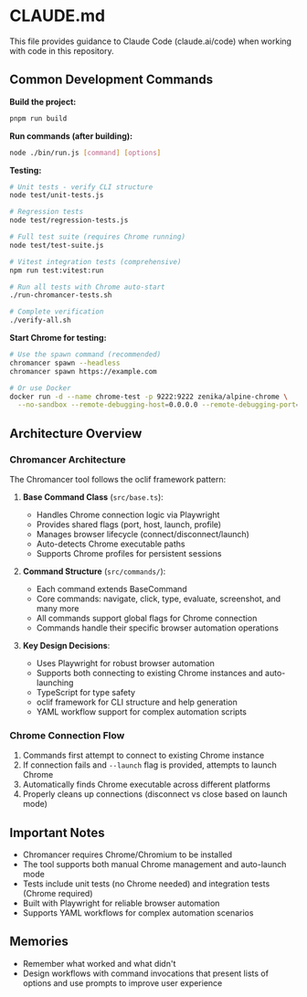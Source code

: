 # CLAUDE.md

This file provides guidance to Claude Code (claude.ai/code) when working with code in this repository.

## Common Development Commands

**Build the project:**
```bash
pnpm run build
```

**Run commands (after building):**
```bash
node ./bin/run.js [command] [options]
```

**Testing:**
```bash
# Unit tests - verify CLI structure
node test/unit-tests.js

# Regression tests
node test/regression-tests.js

# Full test suite (requires Chrome running)
node test/test-suite.js

# Vitest integration tests (comprehensive)
npm run test:vitest:run

# Run all tests with Chrome auto-start
./run-chromancer-tests.sh

# Complete verification
./verify-all.sh
```

**Start Chrome for testing:**
```bash
# Use the spawn command (recommended)
chromancer spawn --headless
chromancer spawn https://example.com

# Or use Docker
docker run -d --name chrome-test -p 9222:9222 zenika/alpine-chrome \
  --no-sandbox --remote-debugging-host=0.0.0.0 --remote-debugging-port=9222
```

## Architecture Overview

### Chromancer Architecture

The Chromancer tool follows the oclif framework pattern:

1. **Base Command Class** (`src/base.ts`):
   - Handles Chrome connection logic via Playwright
   - Provides shared flags (port, host, launch, profile)
   - Manages browser lifecycle (connect/disconnect/launch)
   - Auto-detects Chrome executable paths
   - Supports Chrome profiles for persistent sessions

2. **Command Structure** (`src/commands/`):
   - Each command extends BaseCommand
   - Core commands: navigate, click, type, evaluate, screenshot, and many more
   - All commands support global flags for Chrome connection
   - Commands handle their specific browser automation operations

3. **Key Design Decisions**:
   - Uses Playwright for robust browser automation
   - Supports both connecting to existing Chrome instances and auto-launching
   - TypeScript for type safety
   - oclif framework for CLI structure and help generation
   - YAML workflow support for complex automation scripts

### Chrome Connection Flow

1. Commands first attempt to connect to existing Chrome instance
2. If connection fails and `--launch` flag is provided, attempts to launch Chrome
3. Automatically finds Chrome executable across different platforms
4. Properly cleans up connections (disconnect vs close based on launch mode)

## Important Notes

- Chromancer requires Chrome/Chromium to be installed
- The tool supports both manual Chrome management and auto-launch mode
- Tests include unit tests (no Chrome needed) and integration tests (Chrome required)
- Built with Playwright for reliable browser automation
- Supports YAML workflows for complex automation scenarios

## Memories

- Remember what worked and what didn't
- Design workflows with command invocations that present lists of options and use prompts to improve user experience